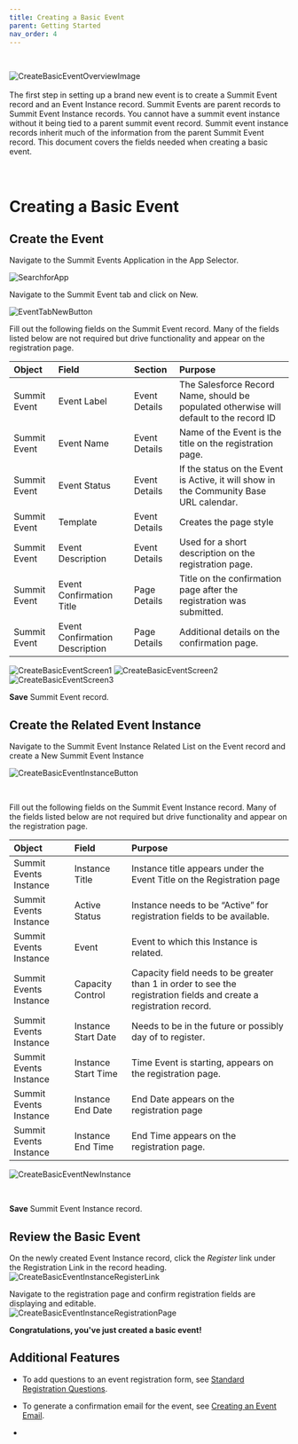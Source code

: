```yaml
---
title: Creating a Basic Event
parent: Getting Started
nav_order: 4
---
```


<br/>

![CreateBasicEventOverviewImage](images/CreateBasicEvent_Overview.png)  
<br/>
The first step in setting up a brand new event is to create a Summit Event record and an Event Instance record.  Summit Events are parent records to Summit Event Instance records.  You cannot have a summit event instance without it being tied to a parent summit event record.  Summit event instance records inherit much of the information from the parent Summit Event record.  This document covers the fields needed when creating a basic event.
<br/>
<br/>
<br/>
# Creating a Basic Event

## Create the Event

Navigate to the Summit Events Application in the App Selector.

![SearchforApp](images/SearchforSummitEventsApp.png)

Navigate to the Summit Event tab and click on New.

![EventTabNewButton](images/CreateBasicEvent_NewEventButton.png)

Fill out the following fields on the Summit Event record.  Many of the fields listed below are not required but drive functionality and appear on the registration page.

| Object       | Field        | Section       | Purpose    |     
| :---         | :---         | :---          | :---       |
| Summit Event | Event Label  | Event Details | The Salesforce Record Name, should be populated otherwise will default to the record ID|
| Summit Event | Event Name   | Event Details | Name of the Event is the title on the registration page.|
| Summit Event| Event Status |Event Details | If the status on the Event is Active, it will show in the Community Base URL calendar.|
| Summit Event | Template | Event Details | Creates the page style |
| Summit Event | Event Description | Event Details | Used for a short description on the registration page.|
| Summit Event | Event Confirmation Title| Page Details | Title on the confirmation page after the registration was submitted. |
| Summit Event | Event Confirmation Description | Page Details | Additional details on the confirmation page.|

![CreateBasicEventScreen1](images/CreateBasicEvent_Screen1.png)
![CreateBasicEventScreen2](images/CreateBasicEvent_Screen2.png)
![CreateBasicEventScreen3](images/CreateBasicEvent_Screen3.png)

**Save** Summit Event record.

## Create the Related Event Instance
Navigate to the Summit Event Instance Related List on the Event record and create a New Summit Event Instance

![CreateBasicEventInstanceButton](images/CreateBasicEvent_NewInstanceButton.png)

<br/>

Fill out the following fields on the Summit Event Instance record. Many of the fields listed below are not required but drive functionality and appear on the registration page.


| Object       | Field        | Purpose    |     
| :---         | :---         |  :---       |
| Summit Events Instance | Instance Title | Instance title appears under the Event Title on the Registration page |
| Summit Events Instance | Active Status | Instance needs to be “Active” for registration fields to be available. |
| Summit Events Instance | Event | Event to which this Instance is related. |
| Summit Events Instance | Capacity Control | Capacity field needs to be greater than 1 in order to see the registration fields and create a registration record.|
| Summit Events Instance | Instance Start Date | Needs to be in the future or possibly day of to register. |
| Summit Events Instance | Instance Start Time | Time Event is starting, appears on the registration page. |
| Summit Events Instance | Instance End Date | End Date appears on the registration page|
| Summit Events Instance | Instance End Time | End Time appears on the registration page.|

![CreateBasicEventNewInstance](images/CreateBasicEvent_EventInstanceScreen1.png)

<br/>

**Save** Summit Event Instance record.

## Review the Basic Event
On the newly created Event Instance record,  click the *Register* link under the Registration Link in the record heading.  
![CreateBasicEventInstanceRegisterLink](images/CreateBasicEvent_EventInstanceScreen2.png)

Navigate to the registration page and confirm registration fields are displaying and editable.  
![CreateBasicEventInstanceRegistrationPage](images/CreateBasicEvent_EventInstanceScreen3.png)

**Congratulations, you've just created a basic event!**

## Additional Features
- To add questions to an event registration form, see [Standard Registration Questions](https://sfdo-community-sprints.github.io/summit-events-app-documentation/docs/standard-features/standard-reg-questions/).

- To generate a confirmation email for the event, see [Creating an Event Email](https://sfdo-community-sprints.github.io/summit-events-app-documentation/docs/standard-features/create-event-email/).
- 
